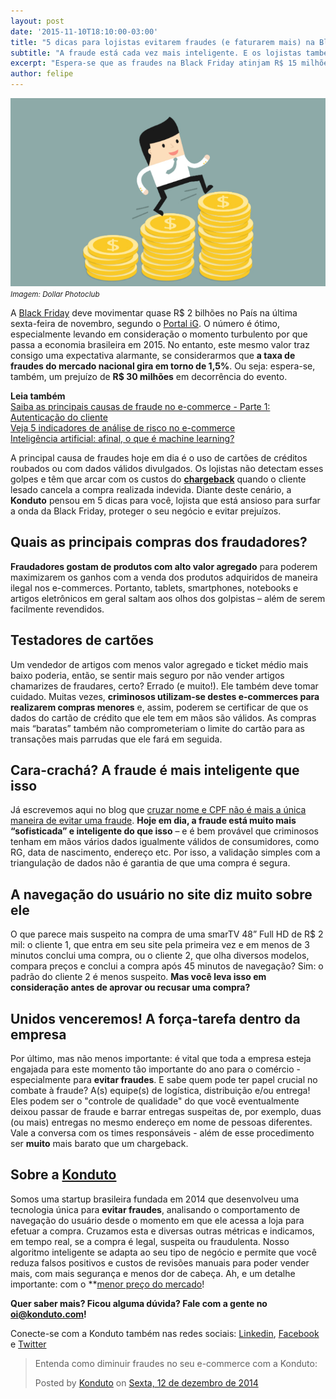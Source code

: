 ```yaml
---
layout: post		
date: '2015-11-10T18:10:00-03:00'
title: "5 dicas para lojistas evitarem fraudes (e faturarem mais) na Black Friday"		
subtitle: "A fraude está cada vez mais inteligente. E os lojistas também precisam estar cada vez mais atentos para não verem suas margens sendo reduzidas opr conta dos golpes virtuais"		
excerpt: "Espera-se que as fraudes na Black Friday atinjam R$ 15 milhões. Saiba como se proteger para não fazer parte dessa estatística tão tenebrosa"		
author: felipe		
---
```

![5dicas](/images/151105-5dicas_bf.jpg)
<small>*Imagem: Dollar Photoclub*</small>

A [Black Friday](blog.konduto.com/pt/2015/10/black-friday-fraudes-aumentam?utm_source=konduto&utm_medium=blog&utm_campaign=conteudo) deve movimentar quase R$ 2 bilhões no País na última sexta-feira de novembro, segundo o [Portal iG](economia.ig.com.br/black-friday/2015-11-07/black-friday-boleto-continuara-como-opcao-em-mercado-dominado-pelo-credito.html). O número é ótimo, especialmente levando em consideração o momento turbulento por que passa a economia brasileira em 2015. No entanto, este mesmo valor traz consigo uma expectativa alarmante, se considerarmos que **a taxa de fraudes do mercado nacional gira em torno de 1,5%**. Ou seja: espera-se, também, um prejuízo de **R$ 30 milhões** em decorrência do evento. 

**Leia também**  
[Saiba as principais causas de fraude no e-commerce - Parte 1: Autenticação do cliente](https://blog.konduto.com/pt/2015/02/as-causas-da-fraude-parte-1?utm_source=konduto&utm_medium=blog&utm_campaign=conteudo)  
[Veja 5 indicadores de análise de risco no e-commerce](https://blog.konduto.com/pt/2014/11/5-indicadores-para-quem-faz-analise-de-risco-no-e-commerce?utm_source=konduto&utm_medium=blog&utm_campaign=conteudo)  
[Inteligência artificial: afinal, o que é machine learning?](https://blog.konduto.com/pt/2015/01/afinal-o-que-e-machine-learning?utm_source=konduto&utm_medium=blog&utm_campaign=conteudo)

A principal causa de fraudes hoje em dia é o uso de cartões de créditos roubados ou com dados válidos divulgados. Os lojistas não detectam esses golpes e têm que arcar com os custos do **[chargeback](https://blog.konduto.com/pt/2014/09/o-que-fazer-quando-recebe-o-primeiro-chargeback?utm_source=konduto&utm_medium=blog&utm_campaign=conteudo)** quando o cliente lesado cancela a compra realizada indevida. Diante deste cenário, a **Konduto** pensou  em 5 dicas para você, lojista que está ansioso para surfar a onda da Black Friday, proteger o seu negócio e evitar prejuízos. 

## Quais as principais compras dos fraudadores?

**Fraudadores gostam de produtos com alto valor agregado** para poderem maximizarem os ganhos com a venda dos produtos adquiridos de maneira ilegal nos e-commerces. Portanto, tablets, smartphones, notebooks e artigos eletrônicos em geral saltam aos olhos dos golpistas – além de serem facilmente revendidos. 

## Testadores de cartões

Um vendedor de artigos com menos valor agregado e ticket médio mais baixo poderia, então, se sentir mais seguro por não vender artigos chamarizes de fraudares, certo? Errado (e muito!). Ele também deve tomar cuidado. Muitas vezes, **criminosos utilizam-se destes e-commerces para realizarem compras menores** e, assim,  poderem se certificar de que os dados do cartão de crédito que ele tem em mãos são válidos. As compras mais “baratas” também não comprometeriam o limite do cartão para as transações mais parrudas que ele fará em seguida. 

## Cara-crachá? A fraude é mais inteligente que isso

Já escrevemos aqui no blog que [cruzar nome e CPF não é mais a única maneira de evitar uma fraude](https://blog.konduto.com/pt/2014/10/porque-checar-apenas-nome-e-cpf-ja-nao-e-suficiente-na-analise-manual?utm_source=konduto&utm_medium=blog&utm_campaign=conteudo). **Hoje em dia, a fraude está muito mais “sofisticada” e inteligente do que isso** – e é bem provável que criminosos tenham em mãos vários dados igualmente válidos de consumidores, como RG, data de nascimento, endereço etc. Por isso, a validação simples com a triangulação de dados não é garantia de que uma compra é segura. 

## A navegação do usuário no site diz muito sobre ele

O que parece mais suspeito na compra de uma smarTV 48” Full HD de R$ 2 mil: o cliente 1, que entra em seu site pela primeira vez e em menos de 3 minutos conclui uma compra, ou o cliente 2, que olha diversos modelos, compara preços e conclui a compra após 45 minutos de navegação? Sim: o padrão do cliente 2 é menos suspeito. **Mas você leva isso em consideração antes de aprovar ou recusar uma compra?**

## Unidos venceremos! A força-tarefa dentro da empresa

Por último, mas não menos importante: é vital que toda a empresa esteja engajada para este momento tão importante do ano para o comércio - especialmente para **evitar fraudes**. E sabe quem pode ter papel crucial no combate à fraude? A(s) equipe(s) de logística, distribuição e/ou entrega! Eles podem ser o "controle de qualidade" do que você eventualmente deixou passar de fraude e barrar entregas suspeitas de, por exemplo, duas (ou mais) entregas no mesmo endereço em nome de pessoas diferentes. Vale a conversa com os times responsáveis - além de esse procedimento ser **muito** mais barato que um chargeback. 
 
## Sobre a [Konduto](https://www.konduto.com/pt?utm_source=konduto&utm_medium=blog&utm_campaign=conteudo)

Somos uma startup brasileira fundada em 2014 que desenvolveu uma tecnologia única para **evitar fraudes**, analisando o comportamento de navegação do usuário desde o momento em que ele acessa a loja para efetuar a compra. Cruzamos esta e diversas outras métricas e indicamos, em tempo real, se a compra é legal, suspeita ou fraudulenta. Nosso algoritmo inteligente se adapta ao seu tipo de negócio e permite que você reduza falsos positivos e custos de revisões manuais para poder vender mais, com mais segurança e menos dor de cabeça. Ah, e um detalhe importante: com o **[menor preço do mercado](https://www.konduto.com/pt/pricing?utm_source=konduto&utm_medium=blog&utm_campaign=conteudo)! 

**Quer saber mais? Ficou alguma dúvida? Fale com a gente no [oi@konduto.com](mailto:oi@konduto.com)!**	

Conecte-se com a Konduto também nas redes sociais: [Linkedin](https://www.linkedin.com/company/konduto), [Facebook](https://www.facebook.com/konduto) e [Twitter](https://twitter.com/KondutoBR)  

<div id="fb-root"></div><script>(function(d, s, id) {  var js, fjs = d.getElementsByTagName(s)[0];  if (d.getElementById(id)) return;  js = d.createElement(s); js.id = id;  js.src = "//connect.facebook.net/pt_BR/sdk.js#xfbml=1&version=v2.3";  fjs.parentNode.insertBefore(js, fjs);}(document, 'script', 'facebook-jssdk'));</script><div class="fb-post" data-href="https://www.facebook.com/konduto/videos/613187352119217/" data-width="650"><div class="fb-xfbml-parse-ignore"><blockquote cite="https://www.facebook.com/konduto/videos/613187352119217/"><p>Entenda como diminuir fraudes no seu e-commerce com a Konduto:</p>Posted by <a href="https://www.facebook.com/konduto/">Konduto</a> on&nbsp;<a href="https://www.facebook.com/konduto/videos/613187352119217/">Sexta, 12 de dezembro de 2014</a></blockquote></div></div>
